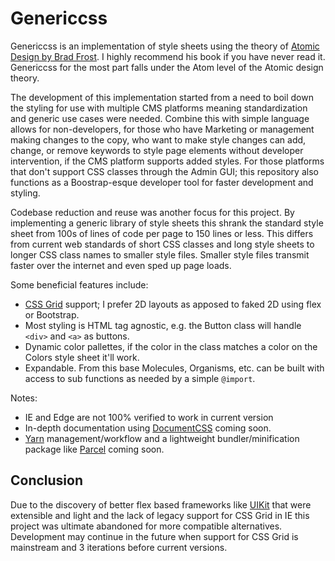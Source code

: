 # Genericcss

Genericcss is an implementation of style sheets using the theory of [Atomic Design by Brad Frost](http://atomicdesign.bradfrost.com/). I highly recommend his book
 if you have never read it. Genericcss for the most part falls under the Atom level of the Atomic design theory.

The development of this implementation started from a need to boil down the styling for use with multiple CMS platforms meaning standardization and generic use
 cases were needed. Combine this with simple language allows for non-developers, for those who have Marketing or management making changes to the copy, who want
 to make style changes can add, change, or remove keywords to style page elements without developer intervention, if the CMS platform supports added styles. For
 those platforms that don't support CSS classes through the Admin GUI; this repository also functions as a Boostrap-esque developer tool for faster development
 and styling.

Codebase reduction and reuse was another focus for this project. By implementing a generic library of style sheets this shrank the standard style sheet from 100s
 of lines of code per page to 150 lines or less. This differs from current web standards of short CSS classes and long style sheets to longer CSS class names to
 smaller style files. Smaller style files transmit faster over the internet and even sped up page loads.

Some beneficial features include:
- [CSS Grid](https://developer.mozilla.org/en-US/docs/Web/CSS/CSS_Grid_Layout) support; I prefer 2D layouts as apposed to faked 2D using flex or Bootstrap.
- Most styling is HTML tag agnostic, e.g. the Button class will handle `<div>` and `<a>` as buttons.
- Dynamic color pallettes, if the color in the class matches a color on the Colors style sheet it'll work.
- Expandable. From this base Molecules, Organisms, etc. can be built with access to sub functions as needed by a simple `@import`.

Notes:
- IE and Edge are not 100% verified to work in current version
- In-depth documentation using [DocumentCSS](https://documentcss.com/) coming soon.
- [Yarn](https://yarnpkg.com/en/) management/workflow and a lightweight bundler/minification package like [Parcel](https://parceljs.org/) coming soon.


## Conclusion
Due to the discovery of better flex based frameworks like [UIKit](https://getuikit.com/) that were extensible and light and the lack of legacy support for CSS Grid in IE this project was ultimate abandoned for more compatible alternatives. Development may continue in the future when support for CSS Grid is mainstream and 3 iterations before current versions.  